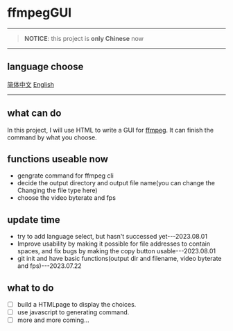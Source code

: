 # ffmpegGUI

---

> **NOTICE**: this project is **only Chinese** now

---

## language choose
[简体中文](README_zh.md) [English](README.md)  

---

## what can do
In this project, I will use HTML to write a GUI for [ffmpeg](https:\\ffmpeg.org). It can finish the command by what you choose.  

## functions useable now
- gengrate command for ffmpeg cli
- decide the output directory and output file name(you can change the Changing the file type here)
- choose the video byterate and fps

## update time
- try to add language select, but hasn't successed yet---2023.08.01
- Improve usability by making it possible for file addresses to contain spaces, and fix bugs by making the copy button usable---2023.08.01
- git init and have basic functions(output dir and filename, video byterate and fps)---2023.07.22

## what to do
- [ ] build a HTMLpage to display the choices.  
- [ ] use javascript to generating command.  
- [ ] more and more coming...  